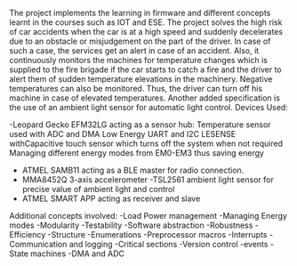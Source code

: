 The project implements the learning in firmware and different concepts learnt in the courses such as IOT and ESE. The project solves the high risk of car accidents when the car is at a high speed and suddenly decelerates due to an obstacle or misjudgement on the part of the driver. In case of such a case, the services get an alert in case of an accident. Also, it continuously monitors the machines for temperature changes which is supplied to the fire brigade if the car starts to catch a fire and the driver to alert them of sudden temperature elevations in the machinery. Negative temperatures can also be monitored. Thus, the driver can turn off his machine in case of elevated temperatures. Another added specification is the use of an ambient light sensor for automatic light control.
Devices Used:

-Leopard Gecko EFM32LG acting as a sensor hub:
  Temperature sensor used with ADC and DMA
  Low Energy UART and I2C
  LESENSE withCapacitive touch sensor which turns off the system when not required
   Managing different energy modes from EM0-EM3 thus saving energy
- ATMEL SAMB11 acting as a BLE master for radio connection.
- MMA8452Q 3-axis accelerometer
-TSL2561 ambient light sensor for precise value of ambient light and control
- ATMEL SMART APP acting as receiver and slave

Additional concepts involved:
-Load Power management
-Managing Energy modes
-Modularity
-Testability
-Software abstraction
-Robustness
-Efficiency
-Structure
-Enumerations
-Preprocessor macros
-Interrupts
-Communication and logging
-Critical sections
-Version control
-events
-State machines
-DMA and ADC
